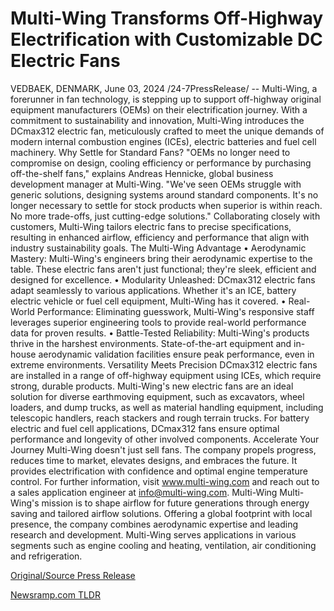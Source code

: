 # Multi-Wing Transforms Off-Highway Electrification with Customizable DC Electric Fans

VEDBAEK, DENMARK, June 03, 2024 /24-7PressRelease/ -- Multi-Wing, a forerunner in fan technology, is stepping up to support off-highway original equipment manufacturers (OEMs) on their electrification journey. With a commitment to sustainability and innovation, Multi-Wing introduces the DCmax312 electric fan, meticulously crafted to meet the unique demands of modern internal combustion engines (ICEs), electric batteries and fuel cell machinery.  Why Settle for Standard Fans? "OEMs no longer need to compromise on design, cooling efficiency or performance by purchasing off-the-shelf fans," explains Andreas Hennicke, global business development manager at Multi-Wing. "We've seen OEMs struggle with generic solutions, designing systems around standard components. It's no longer necessary to settle for stock products when superior is within reach. No more trade-offs, just cutting-edge solutions."  Collaborating closely with customers, Multi-Wing tailors electric fans to precise specifications, resulting in enhanced airflow, efficiency and performance that align with industry sustainability goals.  The Multi-Wing Advantage  •	Aerodynamic Mastery: Multi-Wing's engineers bring their aerodynamic expertise to the table. These electric fans aren't just functional; they're sleek, efficient and designed for excellence.  •	Modularity Unleashed: DCmax312 electric fans adapt seamlessly to various applications. Whether it's an ICE, battery electric vehicle or fuel cell equipment, Multi-Wing has it covered.  •	Real-World Performance: Eliminating guesswork, Multi-Wing's responsive staff leverages superior engineering tools to provide real-world performance data for proven results.  •	Battle-Tested Reliability: Multi-Wing's products thrive in the harshest environments. State-of-the-art equipment and in-house aerodynamic validation facilities ensure peak performance, even in extreme environments.  Versatility Meets Precision DCmax312 electric fans are installed in a range of off-highway equipment using ICEs, which require strong, durable products. Multi-Wing's new electric fans are an ideal solution for diverse earthmoving equipment, such as excavators, wheel loaders, and dump trucks, as well as material handling equipment, including telescopic handlers, reach stackers and rough terrain trucks.  For battery electric and fuel cell applications, DCmax312 fans ensure optimal performance and longevity of other involved components.  Accelerate Your Journey Multi-Wing doesn't just sell fans. The company propels progress, reduces time to market, elevates designs, and embraces the future. It provides electrification with confidence and optimal engine temperature control.  For further information, visit www.multi-wing.com and reach out to a sales application engineer at info@multi-wing.com.  Multi-Wing Multi-Wing's mission is to shape airflow for future generations through energy saving and tailored airflow solutions. Offering a global footprint with local presence, the company combines aerodynamic expertise and leading research and development. Multi-Wing serves applications in various segments such as engine cooling and heating, ventilation, air conditioning and refrigeration. 

[Original/Source Press Release](https://www.24-7pressrelease.com/press-release/511362/multi-wing-transforms-off-highway-electrification-with-customizable-dc-electric-fans) 

[Newsramp.com TLDR](https://newsramp.com/None) 